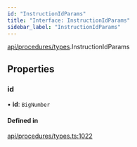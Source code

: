 ```yaml
---
id: "InstructionIdParams"
title: "Interface: InstructionIdParams"
sidebar_label: "InstructionIdParams"
---
```


[api/procedures/types](../../../../../modules/API/Procedures/Types/Types.md).InstructionIdParams

## Properties

### id

• **id**: `BigNumber`

#### Defined in

[api/procedures/types.ts:1022](https://github.com/PolymeshAssociation/polymesh-sdk/blob/995f17653/src/api/procedures/types.ts#L1022)
